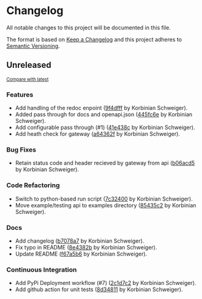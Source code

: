 # Changelog

All notable changes to this project will be documented in this file.

The format is based on [Keep a Changelog](http://keepachangelog.com/en/1.0.0/)
and this project adheres to [Semantic Versioning](http://semver.org/spec/v2.0.0.html).

<!-- insertion marker -->
## Unreleased

<small>[Compare with latest](https://github.com/kschweiger/fast-priority/compare/9e8b6a8e1f401d26868188f0307e27c8e642af2f...HEAD)</small>

### Features

- Add handling of the redoc enpoint ([9f4dfff](https://github.com/kschweiger/fast-priority/commit/9f4dfff8450633d6021b795417f79b1ca8c9f7a3) by Korbinian Schweiger).
- Added pass through for docs and openapi.json ([445fc6e](https://github.com/kschweiger/fast-priority/commit/445fc6e0a99ddedb3c412a41fa4d6cd45c5b58e7) by Korbinian Schweiger).
- Add configurable pass through (#1) ([41e438c](https://github.com/kschweiger/fast-priority/commit/41e438c0e04fc207fb29956468692a0365425348) by Korbinian Schweiger).
- Add heath check for gateway ([a64362f](https://github.com/kschweiger/fast-priority/commit/a64362fdb5ceb4b7c7400050519973a03a93024e) by Korbinian Schweiger).

### Bug Fixes

- Retain status code and header recieved by gateway from api ([b06acd5](https://github.com/kschweiger/fast-priority/commit/b06acd5639ade5dd761cc4d7d456e438f83a9119) by Korbinian Schweiger).

### Code Refactoring

- Switch to python-based run script ([7c32400](https://github.com/kschweiger/fast-priority/commit/7c32400d681a779e19f7eb6470eb2f01633ab849) by Korbinian Schweiger).
- Move example/testing api to examples directory ([85435c2](https://github.com/kschweiger/fast-priority/commit/85435c2c331f98c1f0b5b6b1a5acb25b9476b950) by Korbinian Schweiger).

### Docs

- Add changelog ([b7078a7](https://github.com/kschweiger/fast-priority/commit/b7078a727f7f1804a867c26d772c8cdfc370e09c) by Korbinian Schweiger).
- Fix typo in README ([8e4382b](https://github.com/kschweiger/fast-priority/commit/8e4382be2e25303c1301d8af37a8c52a11376068) by Korbinian Schweiger).
- Update README ([f67a5b6](https://github.com/kschweiger/fast-priority/commit/f67a5b6ace38879767ae5654e1d46122ca6a4ba0) by Korbinian Schweiger).

### Continuous Integration

- Add PyPi Deployment workflow (#7) ([2c1d7c2](https://github.com/kschweiger/fast-priority/commit/2c1d7c28cff6dbdc83dc280b1843c74ec082d277) by Korbinian Schweiger).
- Add github action for unit tests ([8d34811](https://github.com/kschweiger/fast-priority/commit/8d34811c18ed9e9c4467cda559f68bddba11727d) by Korbinian Schweiger).

<!-- insertion marker -->
